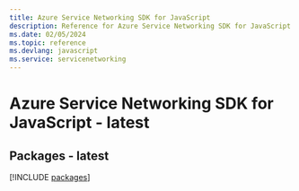 ```yaml
---
title: Azure Service Networking SDK for JavaScript
description: Reference for Azure Service Networking SDK for JavaScript
ms.date: 02/05/2024
ms.topic: reference
ms.devlang: javascript
ms.service: servicenetworking
---
```

# Azure Service Networking SDK for JavaScript - latest
## Packages - latest
[!INCLUDE [packages](service-networking-index.md)]